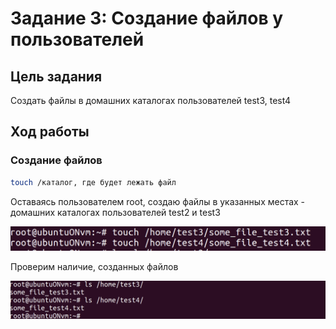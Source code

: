 # Задание 3: Создание файлов у пользователей

## Цель задания
Создать файлы в домашних каталогах пользователей test3, test4

## Ход работы

### Создание файлов
```bash
touch /каталог, где будет лежать файл
```
Оставаясь пользователем root, создаю файлы в указанных местах - домашних каталогах пользователей test2 и test3

![root](../images/lab1/files.png)

Проверим наличие, созданных файлов

![root](../images/lab1/some_files.png)